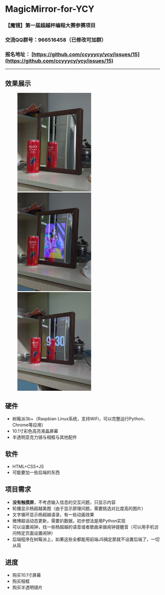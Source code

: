 # MagicMirror-for-YCY
### 【魔镜】第一届超越杯编程大赛参赛项目
### **交流QQ群号：966516458（已修改可加群）**
### 报名地址： [https://github.com/ccyyycy/ycy/issues/15](https://github.com/ccyyycy/ycy/issues/15)
---
## 效果展示

<figure class="third">
    <img src="https://github.com/imcort/MagicMirror-for-YCY/blob/master/images/IMG-1.jpg">
    <img src="https://github.com/imcort/MagicMirror-for-YCY/blob/master/images/IMG-2.jpg">
    <img src="https://github.com/imcort/MagicMirror-for-YCY/blob/master/images/IMG-3.jpg">
</figure>

## 硬件
+ 树莓派3b+（Raspbian Linux系统，支持WiFi，可以完整运行Python、Chrome等应用）
+ 10.1寸彩色高亮液晶屏幕
+ 半透明亚克力镜与相框与其他配件
## 软件
+ HTML+CSS+JS
+ 可能要加一些后端的东西
## 项目需求
+ **没有触摸屏**，不考虑输入信息的交互问题，只显示内容
+ 轮播显示杨超越美图（由于显示原理问题，需要挑选对比度高的图片）
+ 文字循环显示杨超越语录，有一些动画效果
+ 微博超话动态更新，需要扒数据，初步想法是用Python实现
+ 可以设置闹钟，找一些杨超越的语音或者歌曲来做闹钟提醒音（可以用手机访问特定页面设置闹钟）
+ 后端程序在树莓派上，如果这些全都能用前端JS搞定那就不设置后端了，一切从简
## 进度
+ 购买10.1寸屏幕
+ 购买相框
+ 购买半透明镜片
